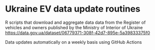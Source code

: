# Ukraine EV data update routines

R scripts that download and aggregate data data from the Register of vehicles and owners published by the Ministry of Interior of Ukraine
https://data.gov.ua/dataset/06779371-308f-42d7-895e-5a39833375f0

Data updates automatically on a weekly basis using GitHub Actions
